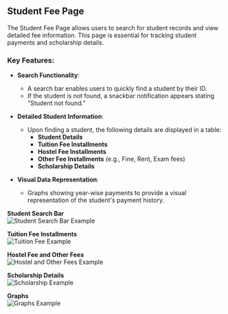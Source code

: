 
## Student Fee Page

The Student Fee Page allows users to search for student records and view detailed fee information. This page is essential for tracking student payments and scholarship details.

### Key Features:
- **Search Functionality**: 
  - A search bar enables users to quickly find a student by their ID.
  - If the student is not found, a snackbar notification appears stating "Student not found."

- **Detailed Student Information**:
  - Upon finding a student, the following details are displayed in a table:
    - **Student Details**
    - **Tuition Fee Installments**
    - **Hostel Fee Installments**
    - **Other Fee Installments** (e.g., Fine, Rent, Exam fees)
    - **Scholarship Details**

- **Visual Data Representation**:
  - Graphs showing year-wise payments to provide a visual representation of the student's payment history.

 **Student Search Bar**  
   ![Student Search Bar Example](https://github.com/revanthkumarJ/Finance-Client/blob/main/images/Finance_Student1.png)  
  
 **Tuition Fee Installments**  
   ![Tuition Fee Example](https://github.com/revanthkumarJ/Finance-Client/blob/main/images/Finance_Student2.png)  

 **Hostel Fee and Other Fees**  
   ![Hostel and Other Fees Example](https://github.com/revanthkumarJ/Finance-Client/blob/main/images/Finance_Student3.png)  

 **Scholarship Details**  
   ![Scholarship Example](https://github.com/revanthkumarJ/Finance-Client/blob/main/images/Finance_Student4.png)  

 **Graphs**  
   ![Graphs Example](https://github.com/revanthkumarJ/Finance-Client/blob/main/images/Finance_StudentGraph.png)  
